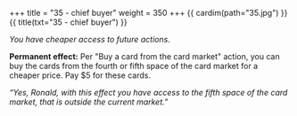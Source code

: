 +++
title = "35 - chief buyer"
weight = 350
+++
{{ cardim(path="35.jpg") }}
{{ title(txt="35 - chief buyer") }}

*You have cheaper access to future actions.*

**Permanent effect:** Per "Buy a card from the card market" action, you can buy the cards from the fourth or fifth space of the card market for a cheaper price. Pay $5 for these cards.

*“Yes, Ronald, with this effect you have access to the fifth space of the card market, that is outside the current market.”*
